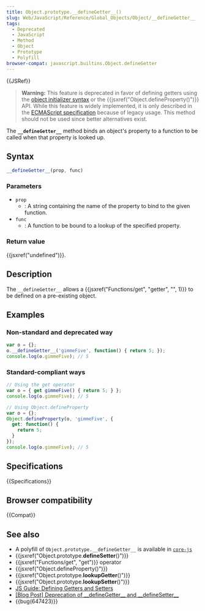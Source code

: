 ```yaml
---
title: Object.prototype.__defineGetter__()
slug: Web/JavaScript/Reference/Global_Objects/Object/__defineGetter__
tags:
  - Deprecated
  - JavaScript
  - Method
  - Object
  - Prototype
  - Polyfill
browser-compat: javascript.builtins.Object.defineGetter
---
```

{{JSRef}}

> **Warning:** This feature is deprecated in favor of defining getters using the
> [object initializer syntax](/en-US/docs/Web/JavaScript/Reference/Operators/Object_initializer)
> or the {{jsxref("Object.defineProperty()")}} API. While this
> feature is widely implemented, it is only described in the
> [ECMAScript specification](https://tc39.github.io/ecma262/#sec-additional-ecmascript-features-for-web-browsers)
> because of legacy usage. This method should not be used since better
> alternatives exist.

The **`__defineGetter__`** method binds an object's property to a function to be
called when that property is looked up.

## Syntax

```js
__defineGetter__(prop, func)
```

### Parameters

*   `prop`
    *   : A string containing the name of the property to bind to the given
        function.
*   `func`
    *   : A function to be bound to a lookup of the specified property.

### Return value

{{jsxref("undefined")}}.

## Description

The `__defineGetter__` allows a
{{jsxref("Functions/get", "getter", "", 1)}} to be defined on a
pre-existing object.

## Examples

### Non-standard and deprecated way

```js
var o = {};
o.__defineGetter__('gimmeFive', function() { return 5; });
console.log(o.gimmeFive); // 5
```

### Standard-compliant ways

```js
// Using the get operator
var o = { get gimmeFive() { return 5; } };
console.log(o.gimmeFive); // 5

// Using Object.defineProperty
var o = {};
Object.defineProperty(o, 'gimmeFive', {
  get: function() {
    return 5;
  }
});
console.log(o.gimmeFive); // 5
```

## Specifications

{{Specifications}}

## Browser compatibility

{{Compat}}

## See also

*   A polyfill of `Object.prototype.__defineGetter__` is available in
    [`core-js`](https://github.com/zloirock/core-js#ecmascript-object)
*   {{jsxref("Object.prototype.__defineSetter__()")}}
*   {{jsxref("Functions/get", "get")}} operator
*   {{jsxref("Object.defineProperty()")}}
*   {{jsxref("Object.prototype.__lookupGetter__()")}}
*   {{jsxref("Object.prototype.__lookupSetter__()")}}
*   [JS Guide: Defining Getters and Setters](/en-US/docs/Web/JavaScript/Guide/Working_with_Objects#defining_getters_and_setters)
*   [\[Blog Post\] Deprecation of \__defineGetter\_\_ and \__defineSetter\_\_](https://whereswalden.com/2010/04/16/more-spidermonkey-changes-ancient-esoteric-very-rarely-used-syntax-for-creating-getters-and-setters-is-being-removed/)
*   {{bug(647423)}}
